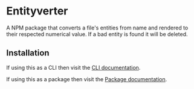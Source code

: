 # Entityverter

A NPM package that converts a file's entities from name and rendered to their respected numerical value. If a bad entity is found it will be deleted.

## Installation

If using this as a CLI then visit the [CLI documentation](./docs/cli.md).

If using this as a package then visit the [Package documentation](./docs/package.md).
